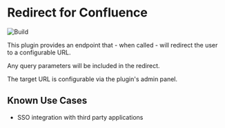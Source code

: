 # Redirect for Confluence
![Build](https://github.com/linked-planet/confluence-redirect-plugin/workflows/Maven/badge.svg)

This plugin provides an endpoint that - when called - will redirect the user
to a configurable URL.

Any query parameters will be included in the redirect.

The target URL is configurable via the plugin's admin panel.

## Known Use Cases
- SSO integration with third party applications
